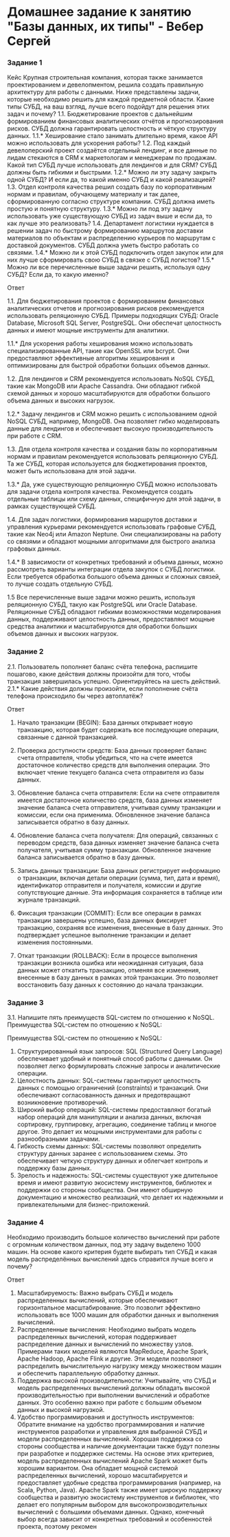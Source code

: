 # Домашнее задание к занятию "Базы данных, их типы" - Вебер Сергей


### Задание 1
Кейс
Крупная строительная компания, которая также занимается проектированием и девелопментом, решила создать правильную архитектуру для работы с данными. Ниже представлены задачи, которые необходимо решить для каждой предметной области.
Какие типы СУБД, на ваш взгляд, лучше всего подойдут для решения этих задач и почему?
1.1. Бюджетирование проектов с дальнейшим формированием финансовых аналитических отчётов и прогнозирования рисков. СУБД должна гарантировать целостность и чёткую структуру данных.
1.1.* Хеширование стало занимать длительно время, какое API можно использовать для ускорения работы?
1.2. Под каждый девелоперский проект создаётся отдельный лендинг, и все данные по лидам стекаются в CRM к маркетологам и менеджерам по продажам. Какой тип СУБД лучше использовать для лендингов и для CRM? СУБД должны быть гибкими и быстрыми.
1.2.* Можно ли эту задачу закрыть одной СУБД? И если да, то какой именно СУБД и какой реализацией?
1.3. Отдел контроля качества решил создать базу по корпоративным нормам и правилам, обучающему материалу и так далее, сформированную согласно структуре компании. СУБД должна иметь простую и понятную структуру.
1.3.* Можно ли под эту задачу использовать уже существующую СУБД из задач выше и если да, то как лучше это реализовать?
1.4. Департамент логистики нуждается в решении задач по быстрому формированию маршрутов доставки материалов по объектам и распределению курьеров по маршрутам с доставкой документов. СУБД должна уметь быстро работать со связями.
1.4.* Можно ли к этой СУБД подключить отдел закупок или для них лучше сформировать свою СУБД в связке с СУБД логистов?
1.5.* Можно ли все перечисленные выше задачи решить, используя одну СУБД? Если да, то какую именно?

Ответ

1.1. Для бюджетирования проектов с формированием финансовых аналитических отчетов и прогнозирования рисков рекомендуется использовать реляционную СУБД. Примеры подходящих СУБД: Oracle Database, Microsoft SQL Server, PostgreSQL. Они обеспечат целостность данных и имеют мощные инструменты для аналитики.

1.1.* Для ускорения работы хеширования можно использовать специализированные API, такие как OpenSSL или bcrypt. Они предоставляют эффективные алгоритмы хеширования и оптимизированы для быстрой обработки больших объемов данных.

1.2. Для лендингов и CRM рекомендуется использовать NoSQL СУБД, такие как MongoDB или Apache Cassandra. Они обладают гибкой схемой данных и хорошо масштабируются для обработки большого объема данных и высоких нагрузок.

1.2.* Задачу лендингов и CRM можно решить с использованием одной NoSQL СУБД, например, MongoDB. Она позволяет гибко моделировать данные для лендингов и обеспечивает высокую производительность при работе с CRM.

1.3. Для отдела контроля качества и создания базы по корпоративным нормам и правилам рекомендуется использовать реляционную СУБД. Та же СУБД, которая используется для бюджетирования проектов, может быть использована для этой задачи.

1.3.* Да, уже существующую реляционную СУБД можно использовать для задачи отдела контроля качества. Рекомендуется создать отдельные таблицы или схему данных, специфичную для этой задачи, в рамках существующей СУБД.

1.4. Для задач логистики, формирования маршрутов доставки и управления курьерами рекомендуется использовать графовые СУБД, такие как Neo4j или Amazon Neptune. Они специализированы на работу со связями и обладают мощными алгоритмами для быстрого анализа графовых данных.

1.4.* В зависимости от конкретных требований и объема данных, можно рассмотреть варианты интеграции отдела закупок с СУБД логистики. Если требуется обработка большого объема данных и сложных связей, то лучше создать отдельную СУБД.

1.5 Все перечисленные выше задачи можно решить, используя реляционную СУБД, такую как PostgreSQL или Oracle Database. Реляционные СУБД обладают гибкими возможностями моделирования данных, поддерживают целостность данных, предоставляют мощные средства аналитики и масштабируются для обработки больших объемов данных и высоких нагрузок. 

### Задание 2

2.1. Пользователь пополняет баланс счёта телефона, распишите пошагово, какие действия должны произойти для того, чтобы транзакция завершилась успешно. Ориентируйтесь на шесть действий.
2.1.* Какие действия должны произойти, если пополнение счёта телефона происходило бы через автоплатёж?

Ответ

1. Начало транзакции (BEGIN): База данных открывает новую транзакцию, которая будет содержать все последующие операции, связанные с данной транзакцией.

2. Проверка доступности средств: База данных проверяет баланс счета отправителя, чтобы убедиться, что на счете имеется достаточное количество средств для выполнения операции. Это включает чтение текущего баланса счета отправителя из базы данных.

3. Обновление баланса счета отправителя: Если на счете отправителя имеется достаточное количество средств, база данных изменяет значение баланса счета отправителя, учитывая сумму транзакции и комиссии, если она применима. Обновленное значение баланса записывается обратно в базу данных.

4. Обновление баланса счета получателя: Для операций, связанных с переводом средств, база данных изменяет значение баланса счета получателя, учитывая сумму транзакции. Обновленное значение баланса записывается обратно в базу данных.

5. Запись данных транзакции: База данных регистрирует информацию о транзакции, включая детали операции (сумма, тип, дата и время), идентификатор отправителя и получателя, комиссии и другие сопутствующие данные. Эта информация сохраняется в таблице или журнале транзакций.

6. Фиксация транзакции (COMMIT): Если все операции в рамках транзакции завершены успешно, база данных фиксирует транзакцию, сохраняя все изменения, внесенные в базу данных. Это подтверждает успешное выполнение транзакции и делает изменения постоянными.

7. Откат транзакции (ROLLBACK): Если в процессе выполнения транзакции возникла ошибка или неожиданная ситуация, база данных может откатить транзакцию, отменяя все изменения, внесенные в базу данных в рамках этой транзакции. Это позволяет восстановить базу данных к состоянию до начала транзакции.


### Задание 3

3.1. Напишите пять преимуществ SQL-систем по отношению к NoSQL.
Преимущества SQL-систем по отношению к NoSQL:

Преимущества SQL-систем по отношению к NoSQL:

1. Структурированный язык запросов: SQL (Structured Query Language) обеспечивает удобный и понятный способ работы с данными. Он позволяет легко формулировать сложные запросы и аналитические операции.
2. Целостность данных: SQL-системы гарантируют целостность данных с помощью ограничений (constraints) и транзакций. Они обеспечивают согласованность данных и предотвращают возникновение противоречий.
3. Широкий выбор операций: SQL-системы предоставляют богатый набор операций для манипуляции и анализа данных, включая сортировку, группировку, агрегацию, соединение таблиц и многое другое. Это делает их мощными инструментами для работы с разнообразными задачами.
4. Гибкость схемы данных: SQL-системы позволяют определить структуру данных заранее с использованием схемы. Это обеспечивает четкую структуру данных и облегчает контроль и поддержку базы данных.
5. Зрелость и надежность: SQL-системы существуют уже длительное время и имеют развитую экосистему инструментов, библиотек и поддержки со стороны сообщества. Они имеют обширную документацию и множество реализаций, что делает их надежными и привлекательными для бизнес-приложений.

### Задание 4

Необходимо производить большое количество вычислений при работе с огромным количеством данных, под эту задачу выделено 1000 машин.
На основе какого критерия будете выбирать тип СУБД и какая модель распределённых вычислений здесь справится лучше всего и почему?

Ответ

1. Масштабируемость: Важно выбрать СУБД и модель распределенных вычислений, которые обеспечивают горизонтальное масштабирование. Это позволит эффективно использовать все 1000 машин для обработки данных и выполнения вычислений.
2. Распределенные вычисления: Необходимо выбрать модель распределенных вычислений, которая поддерживает распределение данных и вычислений по множеству узлов. Примерами таких моделей являются MapReduce, Apache Spark, Apache Hadoop, Apache Flink и другие. Эти модели позволяют распределить вычислительную нагрузку между множеством машин и обеспечить параллельную обработку данных.
3. Поддержка высокой производительности: Учитывайте, что СУБД и модель распределенных вычислений должны обладать высокой производительностью при выполнении вычислений и обработке данных. Это особенно важно при работе с большим объемом данных и высокой нагрузкой.
4. Удобство программирования и доступность инструментов: Обратите внимание на удобство программирования и наличие инструментов разработки и управления для выбранной СУБД и модели распределенных вычислений. Хорошая поддержка со стороны сообщества и наличие документации также будут полезны при разработке и поддержке системы.
На основе этих критериев, модель распределенных вычислений Apache Spark может быть хорошим вариантом. Она обладает мощной системой распределенных вычислений, хорошо масштабируется и предоставляет удобные средства программирования (например, на Scala, Python, Java). Apache Spark также имеет широкую поддержку сообщества и развитую экосистему инструментов и библиотек, что делает его популярным выбором для высокопроизводительных вычислений с большими объемами данных. Однако, конечный выбор всегда зависит от конкретных требований и особенностей проекта, поэтому рекомен


